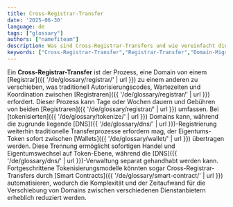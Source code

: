 ```yaml
---
title: Cross-Registrar-Transfer
date: '2025-06-30'
language: de
tags: ["glossary"]
authors: ["namefiteam"]
description: Was sind Cross-Registrar-Transfers und wie vereinfacht die Tokenisierung den Prozess?
keywords: ["Cross-Registrar-Transfer","Registrar-Transfer","Domain-Migration","Transferprozess","Tokenisierung"]
---
```


Ein **Cross-Registrar-Transfer** ist der Prozess, eine Domain von einem [Registrar]({{ '/de/glossary/registrar/' | url }}) zu einem anderen zu verschieben, was traditionell Autorisierungscodes, Wartezeiten und Koordination zwischen [Registraren]({{ '/de/glossary/registrar/' | url }}) erfordert. Dieser Prozess kann Tage oder Wochen dauern und Gebühren von beiden [Registraren]({{ '/de/glossary/registrar/' | url }}) umfassen. Bei [tokenisierten]({{ '/de/glossary/tokenize/' | url }}) Domains kann, während die zugrunde liegende [DNS]({{ '/de/glossary/dns/' | url }})-Registrierung weiterhin traditionelle Transferprozesse erfordern mag, der Eigentums-Token sofort zwischen [Wallets]({{ '/de/glossary/wallet/' | url }}) übertragen werden. Diese Trennung ermöglicht sofortigen Handel und Eigentumswechsel auf Token-Ebene, während die [DNS]({{ '/de/glossary/dns/' | url }})-Verwaltung separat gehandhabt werden kann. Fortgeschrittene Tokenisierungsmodelle könnten sogar Cross-Registrar-Transfers durch [Smart Contracts]({{ '/de/glossary/smart-contract/' | url }}) automatisieren, wodurch die Komplexität und der Zeitaufwand für die Verschiebung von Domains zwischen verschiedenen Dienstanbietern erheblich reduziert werden.